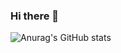 ### Hi there 👋
![Anurag's GitHub stats](https://github-readme-stats.vercel.app/api?username=Shubhamsk1&show_icons=true&theme=radical&count_private=true)

<!--
**Shubhamsk1/Shubhamsk1** is a ✨ _special_ ✨ repository because its `README.md` (this file) appears on your GitHub profile.
Here are some ideas to get you started:

- 🔭 I’m currently working on ...
- 🌱 I’m currently learning ...
- 👯 I’m looking to collaborate on ...
- 🤔 I’m looking for help with ...
- 💬 Ask me about ...
- 📫 How to reach me: ...
- 😄 Pronouns: ...
- ⚡ Fun fact: ...
-->
